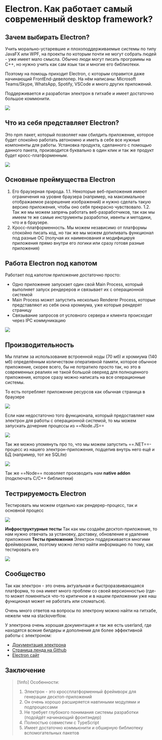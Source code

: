 # Electron. Как работает самый современный desktop framework?


## Зачем выбирать Electron?

Учить морально-устаревшие и плохоподдерживаемые системы по типу JavaFX или WPF, на проекты по которым почти не могут собрать людей - уже имеет мало смысла. Обычно люди могут писать программы на C++, но нужно учить как сам язык так и многие его библиотеки.

Поэтому на помощь приходит Electron, с которым справится даже начинающий FrontEnd-девелопер. 
На нём написаны: Microsoft Teams/Skype, WhatsApp, Spotify, VSCode и много других приложений.

Поддерживается и разработан электрон в гитхабе и имеет достаточно большое коммюнити. 

![](_png/67ccf1c11e9d3ad94cedac211488a412.png)

## Что из себя представляет Electron?

Это npm пакет, который позволяет нам сбилдить приложение, которое будет спокойно работать автономно и иметь в себе все нужные компоненты для работы. 
Установка продукта, сделанного с помощью данного пакета, производится буквально в один клик и так же продукт будет кросс-платформенным.

![](_png/8583ab2cb902b1c8b5008dcdc12cf87b.png)

## Основные преймущества Electron

1) Его браузерная природа. 
	1.1. Некоторые веб-приложения имеют ограничения на уровне браузера (например, на максимальное отображаемое разрешение изображений) и нужно сделать такую версию приложения, чтобы оно себя прекрасно чувствовало. 
	1.2. Так же мы можем запрячь работать веб-разработчиков, так как мы имеем те же самые инструменты разработки, ивенты и методики, что и в браузере. 
2) Кросс-платформенность.
	Мы можем независимо от платформы спокойно писать код, но так же мы можем допиливать функционал под разные ОС (получая их наименования и модифицируя приложения прямо внутри его логики или сразу готовя разные приложения)

## Работа Electron под капотом

Работает под капотом приложение достаточно просто:
- Одно приложение запускает один свой Main Process, который выполняет запуск рендереров и связывает их с операционной системой
- Main Process может запустить несколько Renderer Process, которые представляют из себя окна хромиума, уже которые рендерят страницу
- Связывание запросов от условного сервера и клиента происходит через IPC коммуникацию 

![](_png/a569297d4c1a50d8c0ebc071cc92e4a1.png)

## Производительность

Мы платим за использование встроенной ноды (70 мб) и хромиума (140 мб) определённым количеством оперативной памяти, которое обычное приложение, скорее всего, бы не потратило просто так, но это в современных реалиях не такой большой оверхед для полноценного приложения, которое сразу можно написать на все операционные системы.

То есть потребляет приложение ресурсов как обычная страница в браузере

![](_png/e10ec4151f48c1a1e642a655990c25ad.png)

Если нам недостаточно того функционала, который предоставляет нам электрон для работы с операционной системой, то мы можем запускать дочерние процессы из ==Node.JS==

![](_png/4d66f207af6f465bcf196d2e46261599.png)

Так же можно упомянуть про то, что мы можем запустить ==.NET==-процесс из нашего электрон-приложения, подцепив внутрь него ещё и БД (например, тот же SQLite)

![](_png/c48c8ed3936ba746428ffd38496a19cd.png)

Так же ==Node== позволяет производить нам **native addon** (подключать C/C++ библиотеки)

## Тестрируемость Electron

Тестировать мы можем отдельно как рендерер-процесс, так и основной процесс

![](_png/6b159a9f22783fd6de2b1e307f4fa76a.png)

**Инфроструктурные тесты**
Так как мы создаём десктоп-приложение, то нам нужно отвечать за установку, доставку, обновление и удаление приложения
**Тесты приложения**
Электрон поддерживается многими фреймворками, поэтому можно легко найти информацию по тому, как тестировать его

![](_png/7408739fcdb68141baaac5fc4f20b54f.png)

## Сообщество

Так как электрон - это очень актуальная и быстроразвивающаяся платформа, то она имеет много проблем со своей версионностью (где-то может поменяться что-то критичное и в нашем приложении уже наш функционал может не работать или сломаться).

Очень много ответов на вопросы по электрону можно найти на гитхабе, нежели чем на stackoverflow. 

У электрона очень хорошая документация и так же есть userland, где находятся всякие билдеры и дополнения для более эффективной работы с электроном:
- [Документация электрона](https://www.electronjs.org/)
- [Страница ленда на Github](https://github.com/electron-userland)
- [Electron сайт](https://www.electronjs.org/userland)

## Заключение

>[!info] Особенности: 
> 1) Электрон - это кроссплатформенный фреймворк для генерации десктоп-приложений
> 2) Он очень хорошо расширяется навтиными модулями и подпроцессами
> 3) Не требует глубокого понимания системы разработки (подойдёт начинающий фронтэндер)
> 4) Полностью совместим с TypeScript
> 5) Имеет достаточно коммьюнити и обширную библиотеку вспомогательных пакетов 
